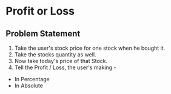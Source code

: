 # Profit or Loss
## Problem Statement
1. Take the user's stock price for one stock when he bought it.
1. Take the stocks quantity as well.
1. Now take today's price of that Stock.
1. Tell the Profit / Loss, the user's making -
- In Percentage
- In Absolute